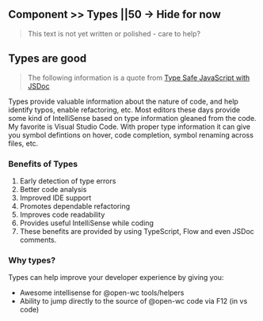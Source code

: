 ## Component >> Types ||50 -> Hide for now

> This text is not yet written or polished - care to help?

## Types are good

> The following information is a quote from [Type Safe JavaScript with JSDoc](https://medium.com/@trukrs/type-safe-javascript-with-jsdoc-7a2a63209b76)

Types provide valuable information about the nature of code, and help identify typos, enable refactoring, etc. Most editors these days provide some kind of IntelliSense based on type information gleaned from the code. My favorite is Visual Studio Code. With proper type information it can give you symbol defintions on hover, code completion, symbol renaming across files, etc.

### Benefits of Types

1. Early detection of type errors
2. Better code analysis
3. Improved IDE support
4. Promotes dependable refactoring
5. Improves code readability
6. Provides useful IntelliSense while coding
7. These benefits are provided by using TypeScript, Flow and even JSDoc comments.

### Why types?

Types can help improve your developer experience by giving you:

- Awesome intellisense for @open-wc tools/helpers
- Ability to jump directly to the source of @open-wc code via F12 (in vs code)
